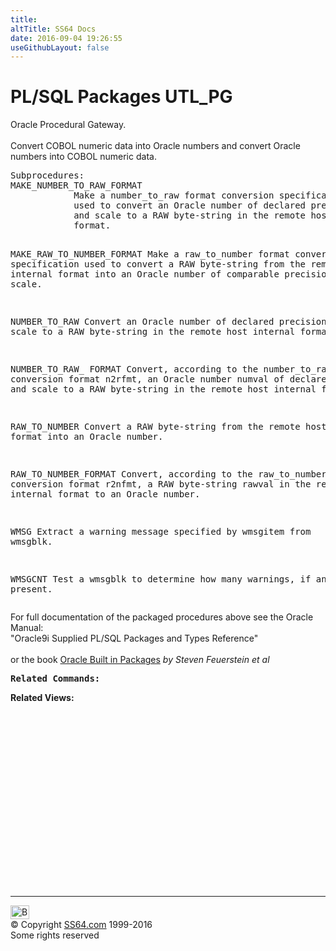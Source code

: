 ```yaml
---
title:
altTitle: SS64 Docs
date: 2016-09-04 19:26:55
useGithubLayout: false
---
```

<!-- #BeginLibraryItem "/Library/head_orapack.lbi" --><!-- #EndLibraryItem --><h1>PL/SQL Packages UTL_PG</h1> 
<p>Oracle Procedural Gateway.<br>
  <br>
  Convert COBOL numeric data into Oracle numbers and convert Oracle numbers into 
  COBOL numeric data.</p>
<pre>Subprocedures:
MAKE_NUMBER_TO_RAW_FORMAT
            Make a number_to_raw format conversion specification
            used to convert an Oracle number of declared precision
            and scale to a RAW byte-string in the remote host internal
            format. 

MAKE_RAW_TO_NUMBER_FORMAT
            Make a raw_to_number format conversion specification used
            to convert a RAW byte-string from the remote host internal
            format into an Oracle number of comparable precision and scale.

NUMBER_TO_RAW
            Convert an Oracle number of declared precision and scale to
            a RAW byte-string in the remote host internal format. 

NUMBER_TO_RAW_ FORMAT
            Convert, according to the number_to_raw conversion format
            n2rfmt, an Oracle number numval of declared precision and scale
            to a RAW byte-string in the remote host internal format. 

RAW_TO_NUMBER
            Convert a RAW byte-string from the remote host internal format
            into an Oracle number. 

RAW_TO_NUMBER_FORMAT
            Convert, according to the raw_to_number conversion format
            r2nfmt, a RAW byte-string rawval in the remote host internal
            format to an Oracle number. 

WMSG        Extract a warning message specified by wmsgitem from wmsgblk.

WMSGCNT     Test a wmsgblk to determine how many warnings, if any, are
            present. </pre>
<p><span class="body">For full documentation of the packaged procedures 
  above see the Oracle Manual:<br>
  "Oracle9i Supplied PL/SQL Packages and Types Reference"<b><br>
  <br>
  </b>or the book <a href="../links/orasqllinks.html">Oracle Built in Packages</a> 
  <i>by Steven Feuerstein et al</i><b><br>
  </b></span></p>
<pre><span class="body"><b>Related Commands:</b><br></span></pre>
<p><span class="body"><b>Related Views:</b></span> </p>
<p><span class="body"><br>
  </span></p><!-- #BeginLibraryItem "/Library/foot_ora.lbi" --><p>
<!-- oracle-footer -->
<ins class="adsbygoogle" style="display:inline-block;width:300px;height:250px" data-ad-client="ca-pub-6140977852749469" data-ad-slot="4275490898"></ins>
<script>
(adsbygoogle = window.adsbygoogle || []).push({});
</script></p>
<hr>
<div id="bl" class="footer"><a href="UTL_PG.html#"><img src="../images/top.png" width="30" height="22" alt="Back to the Top"></a></div>
<div id="br" class="footer, tagline">© Copyright <a href="http://ss64.com/">SS64.com</a> 1999-2016<br>
Some rights reserved</div><!-- #EndLibraryItem -->

